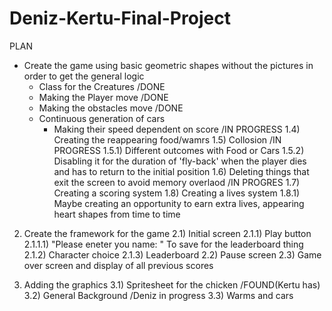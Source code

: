 # Deniz-Kertu-Final-Project
PLAN
- Create the game using basic geometric shapes without the pictures in order to get the general logic 
  - Class for the Creatures /DONE 
  - Making the Player move /DONE 
  - Making the obstacles move /DONE 
  - Continuous generation of cars
    - Making their speed dependent on score /IN PROGRESS
  1.4) Creating the reappearing food/wamrs 
  1.5) Collosion /IN PROGRESS 
    1.5.1) Different outcomes with Food or Cars 
    1.5.2) Disabling it for the duration of 'fly-back' when the player dies and has to return to the initial position 
  1.6) Deleting things that exit the screen to avoid memory overlaod /IN PROGRES
  1.7) Creating a scoring system 
  1.8) Creating a lives system 
    1.8.1) Maybe creating an opportunity to earn extra lives, appearing heart shapes from time to time 
2) Create the framework for the game 
  2.1) Initial screen
    2.1.1) Play button 
      2.1.1.1) "Please eneter you name: " To save for the leaderboard thing 
    2.1.2) Character choice 
    2.1.3) Leaderboard 
  2.2) Pause screen 
  2.3) Game over screen and display of all previous scores
 
3) Adding the graphics 
  3.1) Spritesheet for the chicken /FOUND(Kertu has) 
  3.2) General Background /Deniz in progress 
  3.3) Warms and cars 
